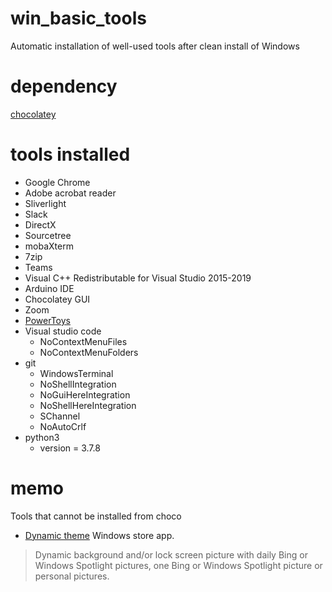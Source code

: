 # win_basic_tools
Automatic installation of well-used tools after clean install of Windows

# dependency 

[chocolatey](https://chocolatey.org/)

# tools installed

* Google Chrome
* Adobe acrobat reader
* Sliverlight
* Slack
* DirectX
* Sourcetree
* mobaXterm
* 7zip
* Teams
* Visual C++ Redistributable for Visual Studio 2015-2019
* Arduino IDE
* Chocolatey GUI
* Zoom
* [PowerToys](https://github.com/microsoft/PowerToys)
*  Visual studio code
   *  NoContextMenuFiles
   *  NoContextMenuFolders
*  git
   *  WindowsTerminal
   *  NoShellIntegration
   *  NoGuiHereIntegration
   *  NoShellHereIntegration
   *  SChannel
   *  NoAutoCrlf  
*  python3
   *  version = 3.7.8



# memo
Tools that cannot be installed from choco

* [Dynamic theme](https://www.microsoft.com/ja-jp/p/dynamic-theme/9nblggh1zbkw)
Windows store app. 

>  Dynamic background and/or lock screen picture with daily Bing or Windows Spotlight pictures, one Bing or Windows Spotlight picture or personal pictures.


